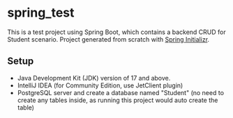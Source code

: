 # spring_test
This is a test project using Spring Boot, which contains a backend CRUD for Student scenario. Project generated from scratch with <a href="https://start.spring.io">Spring Initializr</a>.

## Setup
* Java Development Kit (JDK) version of 17 and above.
* IntelliJ IDEA (for Community Edition, use JetClient plugin)
* PostgreSQL server and create a database named "Student" (no need to create any tables inside, as running this project would auto create the table)